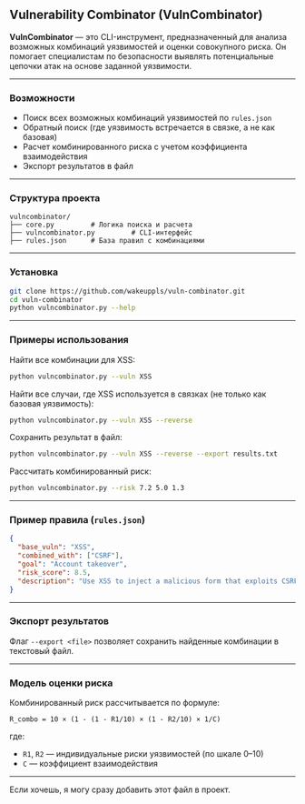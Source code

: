 ## Vulnerability Combinator (VulnCombinator)

**VulnCombinator** — это CLI-инструмент, предназначенный для анализа возможных комбинаций уязвимостей и оценки совокупного риска. Он помогает специалистам по безопасности выявлять потенциальные цепочки атак на основе заданной уязвимости.

---

### Возможности

* Поиск всех возможных комбинаций уязвимостей по `rules.json`
* Обратный поиск (где уязвимость встречается в связке, а не как базовая)
* Расчет комбинированного риска с учетом коэффициента взаимодействия
* Экспорт результатов в файл

---

### Структура проекта

```
vulncombinator/
├── core.py         # Логика поиска и расчета
├── vulncombinator.py         # CLI-интерфейс
├── rules.json      # База правил с комбинациями
```

---

### Установка

```bash
git clone https://github.com/wakeuppls/vuln-combinator.git
cd vuln-combinator
python vulncombinator.py --help
```

---

### Примеры использования

Найти все комбинации для XSS:

```bash
python vulncombinator.py --vuln XSS
```

Найти все случаи, где XSS используется в связках (не только как базовая уязвимость):

```bash
python vulncombinator.py --vuln XSS --reverse
```

Сохранить результат в файл:

```bash
python vulncombinator.py --vuln XSS --reverse --export results.txt
```

Рассчитать комбинированный риск:

```bash
python vulncombinator.py --risk 7.2 5.0 1.3
```

---

### Пример правила (`rules.json`)

```json
{
  "base_vuln": "XSS",
  "combined_with": ["CSRF"],
  "goal": "Account takeover",
  "risk_score": 8.5,
  "description": "Use XSS to inject a malicious form that exploits CSRF for unauthorized actions."
}
```

---

### Экспорт результатов

Флаг `--export <file>` позволяет сохранить найденные комбинации в текстовый файл.

---

### Модель оценки риска

Комбинированный риск рассчитывается по формуле:

```
R_combo = 10 × (1 - (1 - R1/10) × (1 - R2/10) × 1/C)
```

где:

* `R1`, `R2` — индивидуальные риски уязвимостей (по шкале 0–10)
* `C` — коэффициент взаимодействия

---

Если хочешь, я могу сразу добавить этот файл в проект.
